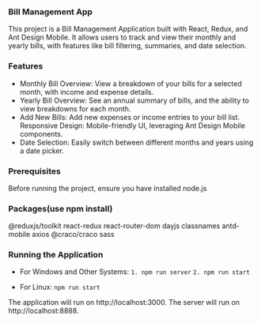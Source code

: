 ### Bill Management App
This project is a Bill Management Application built with React, Redux, and Ant Design Mobile. It allows users to track and view their monthly and yearly bills, with features like bill filtering, summaries, and date selection.

### Features
- Monthly Bill Overview: View a breakdown of your bills for a selected month, with income and expense details.
- Yearly Bill Overview: See an annual summary of bills, and the ability to view breakdowns for each month.
- Add New Bills: Add new expenses or income entries to your bill list.
Responsive Design: Mobile-friendly UI, leveraging Ant Design Mobile components.
- Date Selection: Easily switch between different months and years using a date picker.

### Prerequisites
Before running the project, ensure you have installed node.js

### Packages(use npm install)
@reduxjs/toolkit
react-redux
react-router-dom
dayjs
classnames
antd-mobile
axios
@craco/craco
sass


### Running the Application

+ For Windows and Other Systems:
```1. npm run server```
```2. npm run start```

+ For Linux:
```npm run start```

The application will run on http://localhost:3000.
The server will run on http://localhost:8888.

